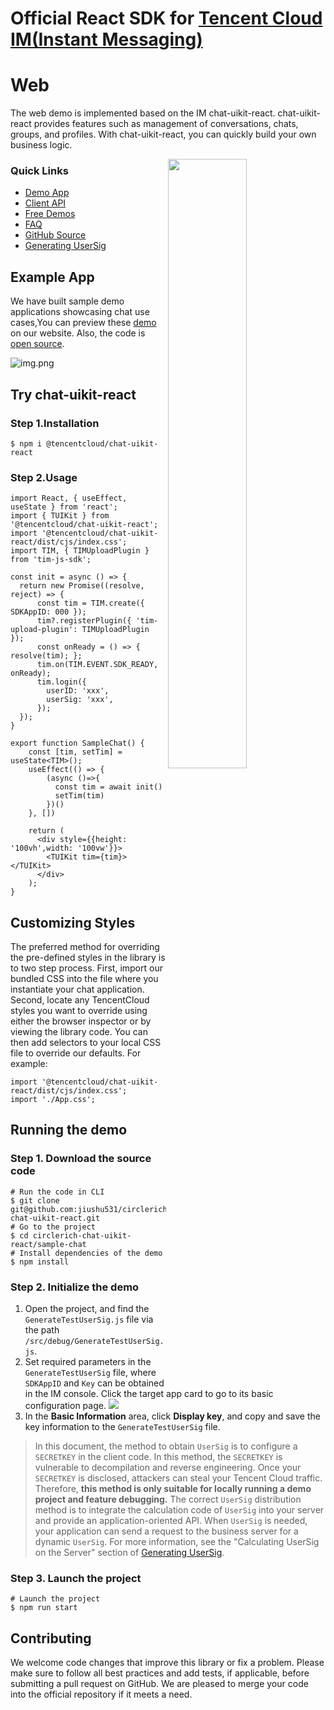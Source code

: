 # Official React SDK for [Tencent Cloud IM(Instant Messaging)](https://getstream.io/chat/sdk/react/)
# Web
The web demo is implemented based on the
IM chat-uikit-react. chat-uikit-react provides
features such as management of conversations,
chats, groups, and profiles. With chat-uikit-react,
you can quickly build your own business logic.

<img align="right" src="https://qcloudimg.tencent-cloud.cn/raw/4562be8179a1534efb17d33428239c82.png?auto=format,enhance" width="50%" />

### Quick Links
- [Demo App](https://web.sdk.qcloud.com/im/test/chat-uikit-react/index.html)
- [Client API](https://www.tencentcloud.com/document/product/1047/33999)
- [Free Demos](https://www.tencentcloud.com/document/product/1047/34279)
- [FAQ](https://www.tencentcloud.com/document/product/1047/34455)
- [GitHub Source](https://github.com/jiushu531/circlerich-chat-uikit-react)
- [Generating UserSig](https://www.tencentcloud.com/document/product/1047/34385)
## Example App
We have built sample demo applications showcasing chat use cases,You can preview these
[demo](https://web.sdk.qcloud.com/im/test/chat-uikit-react/index.html) on our website.
Also, the code is [open source](https://github.com/jiushu531/circlerich-chat-uikit-react).

![img.png](https://web.sdk.qcloud.com/im/demo/TUIkit/react-static/images/home.png)

## Try chat-uikit-react

### Step 1.Installation
```
$ npm i @tencentcloud/chat-uikit-react
```
### Step 2.Usage
```tsx
import React, { useEffect, useState } from 'react';
import { TUIKit } from '@tencentcloud/chat-uikit-react';
import '@tencentcloud/chat-uikit-react/dist/cjs/index.css';
import TIM, { TIMUploadPlugin } from 'tim-js-sdk';

const init = async () => {
  return new Promise((resolve, reject) => {
      const tim = TIM.create({ SDKAppID: 000 });
      tim?.registerPlugin({ 'tim-upload-plugin': TIMUploadPlugin });
      const onReady = () => { resolve(tim); };
      tim.on(TIM.EVENT.SDK_READY, onReady);
      tim.login({
        userID: 'xxx',
        userSig: 'xxx',
      });
  });
}

export function SampleChat() {
    const [tim, setTim] = useState<TIM>();
    useEffect(() => {
        (async ()=>{
          const tim = await init()
          setTim(tim)
        })()
    }, [])

    return (
      <div style={{height: '100vh',width: '100vw'}}>
        <TUIKit tim={tim}></TUIKit>
      </div>
    );
}
```
## Customizing Styles
The preferred method for overriding the pre-defined styles in the library is to two step process. First, import our bundled CSS into the file where you instantiate your chat application. Second, locate any TencentCloud styles you want to override using either the browser inspector or by viewing the library code. You can then add selectors to your local CSS file to override our defaults. For example:
```tsx
import '@tencentcloud/chat-uikit-react/dist/cjs/index.css';
import './App.css';
```

## Running the demo
### Step 1. Download the source code
```
# Run the code in CLI
$ git clone git@github.com:jiushu531/circlerich-chat-uikit-react.git
# Go to the project
$ cd circlerich-chat-uikit-react/sample-chat
# Install dependencies of the demo
$ npm install
```
### Step 2. Initialize the demo
1. Open the project, and find the `GenerateTestUserSig.js` file via the path `/src/debug/GenerateTestUserSig.js`.
2. Set required parameters in the `GenerateTestUserSig` file, where `SDKAppID` and `Key` can be obtained in the IM console. Click the target app card to go to its basic configuration page.
   ![](https://qcloudimg.tencent-cloud.cn/raw/8d469e975f1ca5a2f3dbc9c6fe8774f5.png)
3. In the **Basic Information** area, click **Display key**, and copy and save the key information to the `GenerateTestUserSig` file.
> In this document, the method to obtain `UserSig` is
> to configure a `SECRETKEY` in the client code.
> In this method, the `SECRETKEY` is vulnerable to
> decompilation and reverse engineering. Once
> your `SECRETKEY` is disclosed, attackers
> can steal your Tencent Cloud traffic. Therefore,
> **this method is only suitable for locally running
> a demo project and feature debugging.** The correct
> `UserSig` distribution method is to integrate the
> calculation code of `UserSig` into your server and
> provide an application-oriented API. When `UserSig`
> is needed, your application can send a request
> to the business server for a dynamic `UserSig`.
> For more information, see the "Calculating UserSig
> on the Server" section of [Generating UserSig](https://www.tencentcloud.com/document/product/1047/34385).

### Step 3. Launch the project
```
# Launch the project
$ npm run start
```

## Contributing
We welcome code changes that improve this library or fix a problem. Please make sure to follow all best practices and add tests, if applicable, before submitting a pull request on GitHub. We are pleased to merge your code into the official repository if it meets a need.
